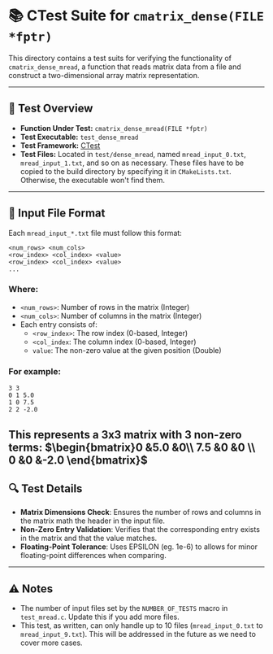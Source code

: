 # 📚 CTest Suite for `cmatrix_dense(FILE *fptr)`

This directory contains a test suits for verifying the functionality of `cmatrix_dense_mread`, a function that reads
matrix data from a file and construct a two-dimensional array matrix representation.

---

## 🧪 Test Overview

- **Function Under Test:** `cmatrix_dense_mread(FILE *fptr)`
- **Test Executable:** `test_dense_mread`
- **Test Framework:** [CTest](https://cmake.org/cmake/help/latest/manual/ctest.1.html)
- **Test Files:** Located in `test/dense_mread`, named `mread_input_0.txt`, `mread_input_1.txt`, and so on as necessary.
  These files have to be copied to the build directory by specifying it in `CMakeLists.txt`. Otherwise, the executable
  won't find them.

---

## 📝 Input File Format

Each `mread_input_*.txt` file must follow this format:

```
<num_rows> <num_cols>
<row_index> <col_index> <value>
<row_index> <col_index> <value>
...
```

### Where:

- `<num_rows>`: Number of rows in the matrix (Integer)
- `<num_cols>`: Number of columns in the matrix (Integer)
- Each entry consists of:
    - `<row_index>`: The row index (0-based, Integer)
    - `<col_index`: The column index (0-based, Integer)
    - `value`: The non-zero value at the given position (Double)

### For example:

```
3 3
0 1 5.0
1 0 7.5
2 2 -2.0
```

This represents a 3x3 matrix with 3 non-zero terms:
$\begin{bmatrix}0 &5.0 &0\\ 7.5 &0 &0 \\ 0 &0 &-2.0 \end{bmatrix}$
---

## 🔍 Test Details

- **Matrix Dimensions Check**: Ensures the number of rows and columns in the matrix math the header in the input file.
- **Non-Zero Entry Validation**: Verifies that the corresponding entry exists in the matrix and that the value matches.
- **Floating-Point Tolerance**: Uses EPSILON (eg. 1e-6) to allows for minor floating-point differences when comparing.

---

## ⚠️ Notes

- The number of input files set by the `NUMBER_OF_TESTS` macro in `test_mread.c`. Update this if you add more files.
- This test, as written, can only handle up to 10 files (`mread_input_0.txt` to `mread_input_9.txt`). This will be
  addressed in the future as we need to cover more cases.
